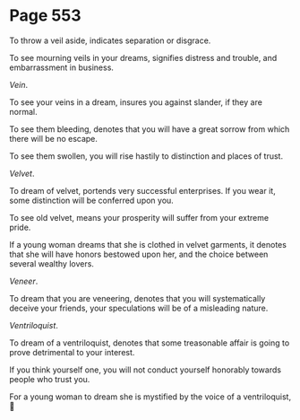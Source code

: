 # Page 553
To throw a veil aside, indicates separation or disgrace.


To see mourning veils in your dreams, signifies distress and trouble,
and embarrassment in business.


_Vein_.


To see your veins in a dream, insures you against slander,
if they are normal.


To see them bleeding, denotes that you will have a great sorrow
from which there will be no escape.


To see them swollen, you will rise hastily to distinction
and places of trust.


_Velvet_.


To dream of velvet, portends very successful enterprises.
If you wear it, some distinction will be conferred upon you.


To see old velvet, means your prosperity will suffer from your extreme pride.


If a young woman dreams that she is clothed in velvet garments,
it denotes that she will have honors bestowed upon her,
and the choice between several wealthy lovers.


_Veneer_.


To dream that you are veneering, denotes that you will systematically deceive
your friends, your speculations will be of a misleading nature.


_Ventriloquist_.


To dream of a ventriloquist, denotes that some treasonable affair
is going to prove detrimental to your interest.


If you think yourself one, you will not conduct yourself honorably
towards people who trust you.


For a young woman to dream she is mystified by the voice of a ventriloquist,
